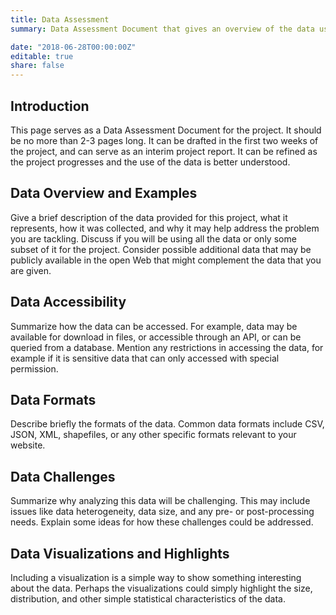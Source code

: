 ```yaml
---
title: Data Assessment
summary: Data Assessment Document that gives an overview of the data used for the project.

date: "2018-06-28T00:00:00Z"
editable: true
share: false
---
```


## Introduction

This page serves as a Data Assessment Document for the project.  It should be no more than 2-3 pages long.  It can be drafted in the first two weeks of the project, and can serve as an interim project report.  It can be refined as the project progresses and the use of the data is better understood.  

## Data Overview and Examples

Give a brief description of the data provided for this project, what it represents, how it was collected, and why it may help address the problem you are tackling.  Discuss if you will be using all the data or only some subset of it for the project.  Consider possible additional data that may be publicly available in the open Web that might complement the data that you are given.

## Data Accessibility

Summarize how the data can be accessed. For example, data may be available for download in files, or accessible through an API, or can be queried from a database.  Mention any restrictions in accessing the data, for example if it is sensitive data that can only accessed with special permission.

## Data Formats

Describe briefly the formats of the data.  Common data formats include CSV, JSON, XML, shapefiles, or any other specific formats relevant to your website.

## Data Challenges

Summarize why analyzing this data will be challenging. This may include issues like data heterogeneity, data size, and any pre- or post-processing needs. Explain some ideas for how these challenges could be addressed.

## Data Visualizations and Highlights

Including a visualization is a simple way to show something interesting about the data.  Perhaps the visualizations could simply highlight the size, distribution, and other simple statistical characteristics of the data.

